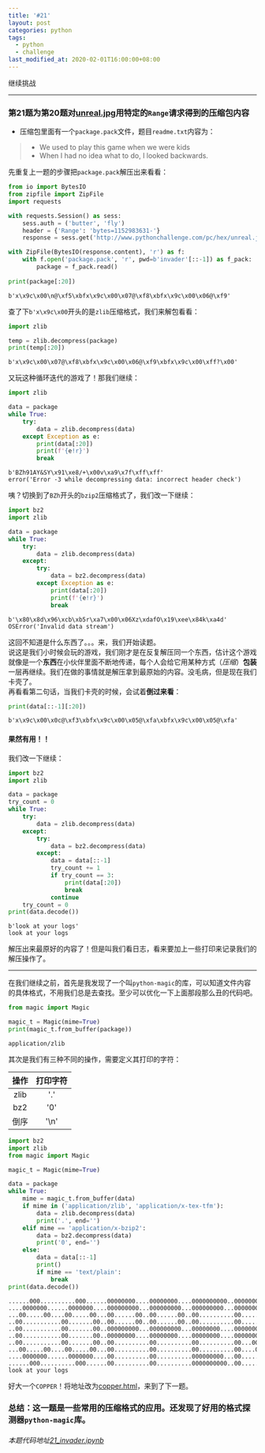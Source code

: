 ```yaml
---
title: '#21'
layout: post
categories: python
tags:
  - python
  - challenge
last_modified_at: 2020-02-01T16:00:00+08:00
---
```


继续挑战

---
### 第21题为第20题对[unreal.jpg](http://www.pythonchallenge.com/pc/hex/unreal.jpg)用特定的`Range`请求得到的压缩包内容
* 压缩包里面有一个`package.pack`文件，题目`readme.txt`内容为：
> * We used to play this game when we were kids
> * When I had no idea what to do, I looked backwards.

先重复上一题的步骤把`package.pack`解压出来看看：


```python
from io import BytesIO
from zipfile import ZipFile
import requests

with requests.Session() as sess:
    sess.auth = ('butter', 'fly')
    header = {'Range': 'bytes=1152983631-'}
    response = sess.get('http://www.pythonchallenge.com/pc/hex/unreal.jpg', headers=header)

with ZipFile(BytesIO(response.content), 'r') as f:
    with f.open('package.pack', 'r', pwd=b'invader'[::-1]) as f_pack:
        package = f_pack.read()
        
print(package[:20])
```

    b'x\x9c\x00\n@\xf5\xbfx\x9c\x00\x07@\xf8\xbfx\x9c\x00\x06@\xf9'


查了下`b'x\x9c\x00`开头的是`zlib`压缩格式，我们来解包看看：


```python
import zlib

temp = zlib.decompress(package)
print(temp[:20])
```

    b'x\x9c\x00\x07@\xf8\xbfx\x9c\x00\x06@\xf9\xbfx\x9c\x00\xff?\x00'


又玩这种循环迭代的游戏了！那我们继续：


```python
import zlib

data = package
while True:
    try:
        data = zlib.decompress(data)
    except Exception as e:
        print(data[:20])
        print(f'{e!r}')
        break
```

    b'BZh91AY&SY\x91\xe8/+\x00v\xa9\x7f\xff\xff'
    error('Error -3 while decompressing data: incorrect header check')


咦？切换到了`BZh`开头的`bzip2`压缩格式了，我们改一下继续：


```python
import bz2
import zlib

data = package
while True:
    try:
        data = zlib.decompress(data)
    except:
        try:
            data = bz2.decompress(data)
        except Exception as e:
            print(data[:20])
            print(f'{e!r}')
            break
```

    b'\x80\x8d\x96\xcb\xb5r\xa7\x00\x06Xz\xdafO\x19\xee\x84k\xa4d'
    OSError('Invalid data stream')


这回不知道是什么东西了。。。来，我们开始读题。<br>
说这是我们小时候会玩的游戏，我们刚才是在反复解压同一个东西，估计这个游戏就像是一个**东西**在小伙伴里面不断地传递，每个人会给它用某种方式（*压缩*）**包装**一层再继续。我们在做的事情就是解压拿到最原始的内容。没毛病，但是现在我们卡壳了。<br>
再看看第二句话，当我们卡壳的时候，会试着**倒过来看**：


```python
print(data[::-1][:20])
```

    b'x\x9c\x00\x0c@\xf3\xbfx\x9c\x00\x05@\xfa\xbfx\x9c\x00\x05@\xfa'


#### 果然有用！！
我们改一下继续：


```python
import bz2
import zlib

data = package
try_count = 0
while True:
    try:
        data = zlib.decompress(data)
    except:
        try:
            data = bz2.decompress(data)
        except:
            data = data[::-1]
            try_count += 1
            if try_count == 3:
                print(data[:20])
                break
            continue
    try_count = 0
print(data.decode())
```

    b'look at your logs'
    look at your logs


解压出来最原好的内容了！但是叫我们看日志，看来要加上一些打印来记录我们的解压操作了。

---

在我们继续之前，首先是我发现了一个叫`python-magic`的库，可以知道文件内容的具体格式，不用我们总是去查找。至少可以优化一下上面那段那么丑的代码吧。


```python
from magic import Magic

magic_t = Magic(mime=True)
print(magic_t.from_buffer(package))
```

    application/zlib


其次是我们有三种不同的操作，需要定义其打印的字符：

| 操作 | 打印字符 |
| :---: | :---: |
| zlib | '.' |
| bz2 | '0' |
| 倒序 | '\n' |


```python
import bz2
import zlib
from magic import Magic

magic_t = Magic(mime=True)

data = package
while True:
    mime = magic_t.from_buffer(data)
    if mime in ('application/zlib', 'application/x-tex-tfm'):
        data = zlib.decompress(data)
        print('.', end='')
    elif mime == 'application/x-bzip2':
        data = bz2.decompress(data)
        print('0', end='')
    else:
        data = data[::-1]
        print()
        if mime == 'text/plain':
            break
print(data.decode())
```

    ......000..........000......00000000....00000000....0000000000..00000000
    ....0000000......0000000....000000000...000000000...000000000...000000000
    ...00.....00....00.....00...00......00..00......00..00..........00......00
    ..00...........00.......00..00......00..00......00..00..........00......00
    ..00...........00.......00..000000000...000000000...00000000....000000000
    ..00...........00.......00..00000000....00000000....00000000....00000000.
    ..00...........00.......00..00..........00..........00..........00...00.
    ...00.....00....00.....00...00..........00..........00..........00....00.
    ....0000000......0000000....00..........00..........000000000...00.....00.
    ......000..........000......00..........00..........0000000000..00......00
    look at your logs


好大一个`COPPER`！将地址改为[copper.html](http://www.pythonchallenge.com/pc/hex/copper.html)，来到了下一题。

### 总结：这一题是一些常用的压缩格式的应用。还发现了好用的格式探测器`python-magic`库。
###### 本题代码地址[21_invader.ipynb](https://github.com/StevenPZChan/pythonchallenge/blob/notebook/nbfiles/21_invader.ipynb)
